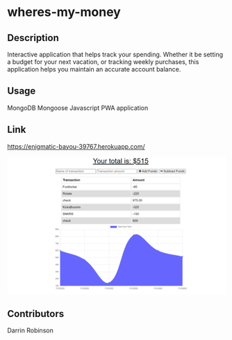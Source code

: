 # wheres-my-money

## Description
Interactive application that helps track your spending. Whether it be setting a budget for your next vacation, or tracking weekly purchases, this application helps you maintain an accurate account balance.

## Usage
MongoDB
Mongoose
Javascript
PWA application

## Link
https://enigmatic-bayou-39767.herokuapp.com/

![Visual](wheres-my-money.PNG)

## Contributors
Darrin Robinson
